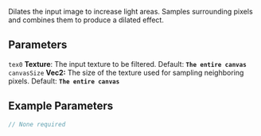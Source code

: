 Dilates the input image to increase light areas. Samples surrounding pixels and combines them to produce a dilated effect.

## Parameters
`tex0` **Texture**: The input texture to be filtered. Default: **`The entire canvas`**
<br>
`canvasSize` **Vec2:** The size of the texture used for sampling neighboring pixels. Default: **`The entire canvas`**

## Example Parameters
```javascript hl_lines="1"
// None required
```